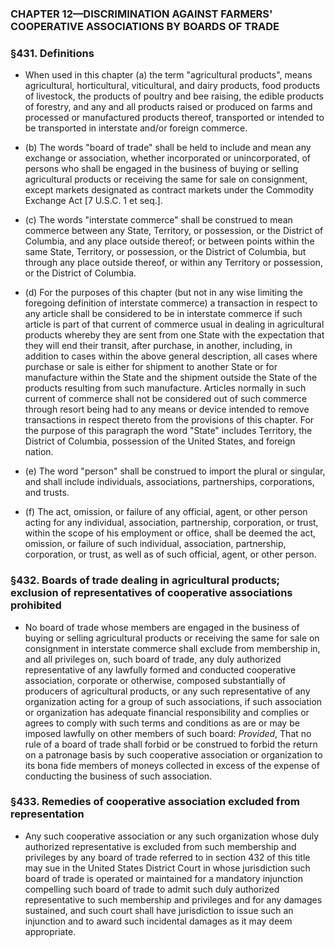 ### **CHAPTER 12—DISCRIMINATION AGAINST FARMERS' COOPERATIVE ASSOCIATIONS BY BOARDS OF TRADE**

### §431. Definitions
* When used in this chapter (a) the term "agricultural products", means agricultural, horticultural, viticultural, and dairy products, food products of livestock, the products of poultry and bee raising, the edible products of forestry, and any and all products raised or produced on farms and processed or manufactured products thereof, transported or intended to be transported in interstate and/or foreign commerce.

* (b) The words "board of trade" shall be held to include and mean any exchange or association, whether incorporated or unincorporated, of persons who shall be engaged in the business of buying or selling agricultural products or receiving the same for sale on consignment, except markets designated as contract markets under the Commodity Exchange Act [7 U.S.C. 1 et seq.].

* (c) The words "interstate commerce" shall be construed to mean commerce between any State, Territory, or possession, or the District of Columbia, and any place outside thereof; or between points within the same State, Territory, or possession, or the District of Columbia, but through any place outside thereof, or within any Territory or possession, or the District of Columbia.

* (d) For the purposes of this chapter (but not in any wise limiting the foregoing definition of interstate commerce) a transaction in respect to any article shall be considered to be in interstate commerce if such article is part of that current of commerce usual in dealing in agricultural products whereby they are sent from one State with the expectation that they will end their transit, after purchase, in another, including, in addition to cases within the above general description, all cases where purchase or sale is either for shipment to another State or for manufacture within the State and the shipment outside the State of the products resulting from such manufacture. Articles normally in such current of commerce shall not be considered out of such commerce through resort being had to any means or device intended to remove transactions in respect thereto from the provisions of this chapter. For the purpose of this paragraph the word "State" includes Territory, the District of Columbia, possession of the United States, and foreign nation.

* (e) The word "person" shall be construed to import the plural or singular, and shall include individuals, associations, partnerships, corporations, and trusts.

* (f) The act, omission, or failure of any official, agent, or other person acting for any individual, association, partnership, corporation, or trust, within the scope of his employment or office, shall be deemed the act, omission, or failure of such individual, association, partnership, corporation, or trust, as well as of such official, agent, or other person.

### §432. Boards of trade dealing in agricultural products; exclusion of representatives of cooperative associations prohibited
* No board of trade whose members are engaged in the business of buying or selling agricultural products or receiving the same for sale on consignment in interstate commerce shall exclude from membership in, and all privileges on, such board of trade, any duly authorized representative of any lawfully formed and conducted cooperative association, corporate or otherwise, composed substantially of producers of agricultural products, or any such representative of any organization acting for a group of such associations, if such association or organization has adequate financial responsibility and complies or agrees to comply with such terms and conditions as are or may be imposed lawfully on other members of such board: _Provided_, That no rule of a board of trade shall forbid or be construed to forbid the return on a patronage basis by such cooperative association or organization to its bona fide members of moneys collected in excess of the expense of conducting the business of such association.

### §433. Remedies of cooperative association excluded from representation
* Any such cooperative association or any such organization whose duly authorized representative is excluded from such membership and privileges by any board of trade referred to in section 432 of this title may sue in the United States District Court in whose jurisdiction such board of trade is operated or maintained for a mandatory injunction compelling such board of trade to admit such duly authorized representative to such membership and privileges and for any damages sustained, and such court shall have jurisdiction to issue such an injunction and to award such incidental damages as it may deem appropriate.